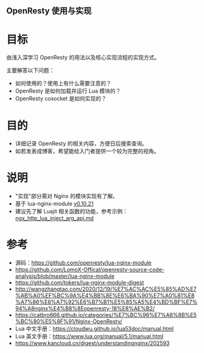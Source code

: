 
OpenResty 使用与实现
---

# 目标

由浅入深学习 OpenResty 的用法以及核心实现流程的实现方式。

主要解答以下问题：

- 如何使用的？使用上有什么需要注意的？
- OpenResty 是如何加载并运行 Lua 模块的？
- OpenResty cosocket 是如何实现的？

# 目的

- 详细记录 OpenResty 的相关内容，方便日后搜索查询。
- 如若发表成博客，希望能给入门者提供一个较为完整的视角。

# 说明

- "实现"部分需对 Nginx 的模块实现有了解。
- 基于 lua-nginx-module [v0.10.21](https://github.com/openresty/lua-nginx-module/commits/v0.10.21)
- 建议先了解 Luajit 相关函数的功能，参考示例：[ngx_http_lua_inject_arg_api.md](../../Luajit/Examples/ngx_http_lua_inject_arg_api.md)

# 参考

- 源码：https://github.com/openresty/lua-nginx-module
- https://github.com/LomoX-Offical/openresty-source-code-analysis/blob/master/lua-nginx-module
- https://github.com/tokers/lua-nginx-module-digest
- http://wangzhangtao.com/2020/12/19/%E7%AC%AC%E5%85%AD%E7%AB%A0%EF%BC%9A%E4%BB%8E%E6%BA%90%E7%A0%81%E8%A7%86%E8%A7%92%E6%B7%B1%E5%85%A5%E4%BD%BF%E7%94%A8nginx%E4%B8%8Eopenresty-18%E8%AE%B2/
- https://catbro666.github.io/categories/%E7%BC%96%E7%A8%8B%E5%BC%80%E5%8F%91/Nginx-OpenResty/
- Lua 中文手册：https://cloudwu.github.io/lua53doc/manual.html
- Lua 英文手册：https://www.lua.org/manual/5.1/manual.html
- https://www.kancloud.cn/digest/understandingnginx/202593
